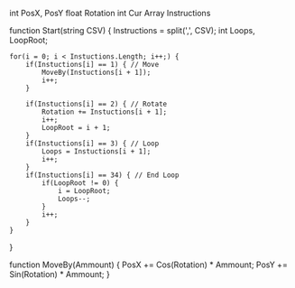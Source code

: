 int PosX, PosY
float Rotation
int Cur
Array Instructions

function Start(string CSV) {
	Instructions = split(',', CSV);
	int Loops, LoopRoot;

	for(i = 0; i < Instuctions.Length; i++;) {
		if(Instuctions[i] == 1) { // Move
			MoveBy(Instuctions[i + 1]);
			i++;
		}

		if(Instuctions[i] == 2) { // Rotate
			Rotation += Instuctions[i + 1];
			i++;
			LoopRoot = i + 1;
		}
		if(Instuctions[i] == 3) { // Loop
			Loops = Instuctions[i + 1];
			i++;
		}
		if(Instuctions[i] == 34) { // End Loop
			if(LoopRoot != 0) {
				i = LoopRoot;
				Loops--;
			}
			i++;
		}
	}
}

function MoveBy(Ammount) {
	PosX += Cos(Rotation) * Ammount;
	PosY += Sin(Rotation) * Ammount;
}
